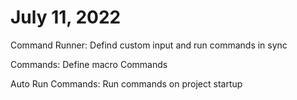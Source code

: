 # July 11, 2022

Command Runner: Defind custom input and run commands in sync

Commands: Define macro Commands

Auto Run Commands: Run commands on project startup


